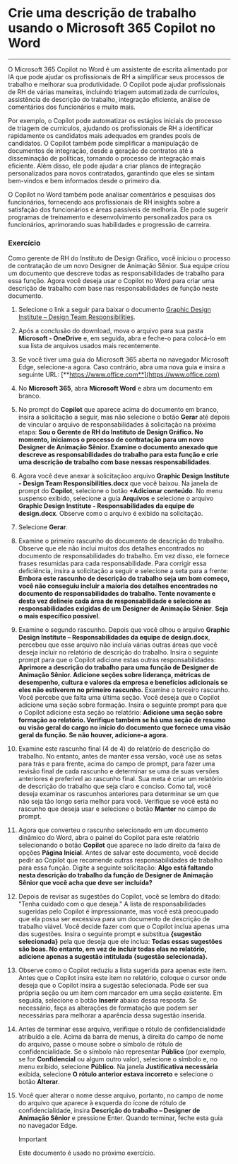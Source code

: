 # Crie uma descrição de trabalho usando o Microsoft 365 Copilot no Word
---
O Microsoft 365 Copilot no Word é um assistente de escrita alimentado por IA que pode ajudar os profissionais de RH a simplificar seus processos de trabalho e melhorar sua produtividade. O Copilot pode ajudar profissionais de RH de várias maneiras, incluindo triagem automatizada de currículos, assistência de descrição do trabalho, integração eficiente, análise de comentários dos funcionários e muito mais.

Por exemplo, o Copilot pode automatizar os estágios iniciais do processo de triagem de currículos, ajudando os profissionais de RH a identificar rapidamente os candidatos mais adequados em grandes pools de candidatos. O Copilot também pode simplificar a manipulação de documentos de integração, desde a geração de contratos até a disseminação de políticas, tornando o processo de integração mais eficiente. Além disso, ele pode ajudar a criar planos de integração personalizados para novos contratados, garantindo que eles se sintam bem-vindos e bem informados desde o primeiro dia.

O Copilot no Word também pode analisar comentários e pesquisas dos funcionários, fornecendo aos profissionais de RH insights sobre a satisfação dos funcionários e áreas passíveis de melhoria. Ele pode sugerir programas de treinamento e desenvolvimento personalizados para os funcionários, aprimorando suas habilidades e progressão de carreira.

### Exercício

Como gerente de RH do Instituto de Design Gráfico, você iniciou o processo de contratação de um novo Designer de Animação Sênior. Sua equipe criou um documento que descreve todas as responsabilidades de trabalho para essa função. Agora você deseja usar o Copilot no Word para criar uma descrição de trabalho com base nas responsabilidades de função neste documento.

1. Selecione o link a seguir para baixar o documento [Graphic Design Institute – Design Team Responsibilities](https://go.microsoft.com/fwlink/?linkid=2268824).
1. Após a conclusão do download, mova o arquivo para sua pasta **Microsoft - OneDrive** e, em seguida, abra e feche-o para colocá-lo em sua lista de arquivos usados mais recentemente.
1. Se você tiver uma guia do Microsoft 365 aberta no navegador Microsoft Edge, selecione-a agora. Caso contrário, abra uma nova guia e insira a seguinte URL: [**https://www.office.com**](https://www.office.com)
1. No **Microsoft 365**, abra **Microsoft Word** e abra um documento em branco.
1. No prompt do **Copilot** que aparece acima do documento em branco, insira a solicitação a seguir, mas não selecione o botão **Gerar** até depois de vincular o arquivo de responsabilidades à solicitação na próxima etapa: **Sou o Gerente de RH do Instituto de Design Gráfico. No momento, iniciamos o processo de contratação para um novo Designer de Animação Sênior. Examine o documento anexado que descreve as responsabilidades do trabalho para esta função e crie uma descrição de trabalho com base nessas responsabilidades**.
1. Agora você deve anexar à solicitaçãoo arquivo **Graphic Design Institute - Design Team Responsibilities.docx** que você baixou. Na janela de prompt do **Copilot**, selecione o botão **+Adicionar conteúdo**. No menu suspenso exibido, selecione a guia **Arquivos** e selecione o arquivo **Graphic Design Institute - Responsabilidades da equipe de design.docx**. Observe como o arquivo é exibido na solicitação.
1. Selecione **Gerar**.
1. Examine o primeiro rascunho do documento de descrição do trabalho. Observe que ele não inclui muitos dos detalhes encontrados no documento de responsabilidades do trabalho. Em vez disso, ele fornece frases resumidas para cada responsabilidade. Para corrigir essa deficiência, insira a solicitação a seguir e selecione a seta para a frente: **Embora este rascunho de descrição do trabalho seja um bom começo, você não conseguiu incluir a maioria dos detalhes encontrados no documento de responsabilidades do trabalho. Tente novamente e desta vez delineie cada área de responsabilidade e selecione as responsabilidades exigidas de um Designer de Animação Sênior**. **Seja o mais específico possível**.
1. Examine o segundo rascunho. Depois que você olhou o arquivo **Graphic Design Institute – Responsabilidades da equipe de design.docx**, percebeu que esse arquivo não incluía várias outras áreas que você deseja incluir no relatório de descrição do trabalho. Insira o seguinte prompt para que o Copilot adicione estas outras responsabilidades: **Aprimore a descrição do trabalho para uma função de Designer de Animação Sênior. Adicione seções sobre liderança, métricas de desempenho, cultura e valores da empresa e benefícios adicionais se eles não estiverem no primeiro rascunho.** Examine o terceiro rascunho. Você percebe que falta uma última seção. Você deseja que o Copilot adicione uma seção sobre formação. Insira o seguinte prompt para que o Copilot adicione esta seção ao relatório: **Adicione uma seção sobre formação ao relatório. Verifique também se há uma seção de resumo ou visão geral do cargo no início do documento que fornece uma visão geral da função. Se não houver, adicione-a agora.**
1. Examine este rascunho final (4 de 4) do relatório de descrição do trabalho. No entanto, antes de manter essa versão, você use as setas para trás e para frente, acima do campo de prompt, para fazer uma revisão final de cada rascunho e determinar se uma de suas versões anteriores é preferível ao rascunho final. Sua meta é criar um relatório de descrição do trabalho que seja claro e conciso. Como tal, você deseja examinar os rascunhos anteriores para determinar se um que não seja tão longo seria melhor para você. Verifique se você está no rascunho que deseja usar e selecione o botão **Manter** no campo de prompt. 
1. Agora que converteu o rascunho selecionado em um documento dinâmico do Word, abra o painel do Copilot para este relatório selecionando o botão **Copilot** que aparece no lado direito da faixa de opções **Página Inicial**. Antes de salvar este documento, você decide pedir ao Copilot que recomende outras responsabilidades de trabalho para essa função. Digite a seguinte solicitação: **Algo está faltando nesta descrição do trabalho da função de Designer de Animação Sênior que você acha que deve ser incluída?**
1. Depois de revisar as sugestões do Copilot, você se lembra do ditado: "Tenha cuidado com o que deseja." A lista de responsabilidades sugeridas pelo Copilot é impressionante, mas você está preocupado que ela possa ser excessiva para um documento de descrição de trabalho viável. Você decide fazer com que o Copilot inclua apenas uma das sugestões. Insira o seguinte prompt e substitua **{sugestão selecionada}** pela que deseja que ele inclua: **Todas essas sugestões são boas. No entanto, em vez de incluir todas elas no relatório, adicione apenas a sugestão intitulada {sugestão selecionada}.**
1. Observe como o Copilot reduziu a lista sugerida para apenas este item. Antes que o Copilot insira este item no relatório, coloque o cursor onde deseja que o Copilot insira a sugestão selecionada. Pode ser sua própria seção ou um item com marcador em uma seção existente. Em seguida, selecione o botão **Inserir** abaixo dessa resposta. Se necessário, faça as alterações de formatação que podem ser necessárias para melhorar a aparência dessa sugestão inserida.
1. Antes de terminar esse arquivo, verifique o rótulo de confidencialidade atribuído a ele. Acima da barra de menus, à direita do campo de nome do arquivo, passe o mouse sobre o símbolo de rótulo de confidencialidade. Se o símbolo não representar **Público** (por exemplo, se for **Confidencial** ou algum outro valor), selecione o símbolo e, no menu exibido, selecione **Público**. Na janela **Justificativa necessária** exibida, selecione **O rótulo anterior estava incorreto** e selecione o botão **Alterar**. 
1. Você quer alterar o nome desse arquivo, portanto, no campo de nome do arquivo que aparece à esquerda do ícone de rótulo de confidencialidade, insira **Descrição do trabalho – Designer de Animação Sênior** e pressione Enter. Quando terminar, feche esta guia no navegador Edge. 

    > [!IMPORTANT]
    > Este documento é usado no próximo exercício.

